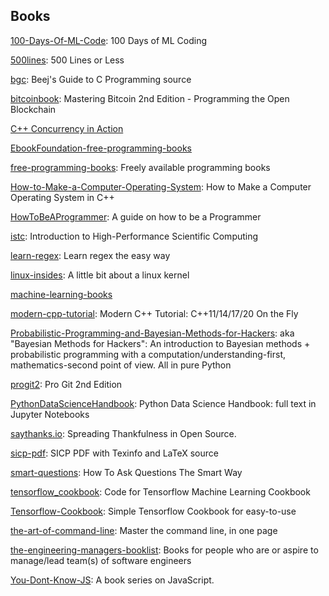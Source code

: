 ## Books
[100-Days-Of-ML-Code](https://github.com/Avik-Jain/100-Days-Of-ML-Code): 100 Days of ML Coding

[500lines](https://github.com/aosabook/500lines): 500 Lines or Less

[bgc](https://github.com/beejjorgensen/bgc): Beej's Guide to C Programming source

[bitcoinbook](https://github.com/bitcoinbook/bitcoinbook): Mastering Bitcoin 2nd Edition - Programming the Open Blockchain

[C++ Concurrency in Action](https://www.manning.com/books/c-plus-plus-concurrency-in-action)

[EbookFoundation-free-programming-books](https://github.com/aluismoya/EbookFoundation-free-programming-books)

[free-programming-books](https://github.com/EbookFoundation/free-programming-books): Freely available programming books

[How-to-Make-a-Computer-Operating-System](https://github.com/SamyPesse/How-to-Make-a-Computer-Operating-System): How to Make a Computer Operating System in C++

[HowToBeAProgrammer](https://github.com/braydie/HowToBeAProgrammer): A guide on how to be a Programmer

[istc](https://pages.tacc.utexas.edu/~eijkhout/istc/istc.html): Introduction to High-Performance Scientific Computing

[learn-regex](https://github.com/ziishaned/learn-regex): Learn regex the easy way

[linux-insides](https://github.com/0xAX/linux-insides): A little bit about a linux kernel

[machine-learning-books](https://github.com/dwelcaslu/machine-learning-books)

[modern-cpp-tutorial](https://github.com/changkun/modern-cpp-tutorial): Modern C++ Tutorial: C++11/14/17/20 On the Fly

[Probabilistic-Programming-and-Bayesian-Methods-for-Hackers](https://github.com/CamDavidsonPilon/Probabilistic-Programming-and-Bayesian-Methods-for-Hackers): aka "Bayesian Methods for Hackers": An introduction to Bayesian methods + probabilistic programming with a computation/understanding-first, mathematics-second point of view. All in pure Python

[progit2](https://github.com/progit/progit2): Pro Git 2nd Edition

[PythonDataScienceHandbook](https://github.com/jakevdp/PythonDataScienceHandbook): Python Data Science Handbook: full text in Jupyter Notebooks

[saythanks.io](https://github.com/BlitzKraft/saythanks.io): Spreading Thankfulness in Open Source.

[sicp-pdf](https://github.com/sarabander/sicp-pdf): SICP PDF with Texinfo and LaTeX source

[smart-questions](http://catb.org/~esr/faqs/smart-questions.html): How To Ask Questions The Smart Way

[tensorflow_cookbook](https://github.com/nfmcclure/tensorflow_cookbook): Code for Tensorflow Machine Learning Cookbook

[Tensorflow-Cookbook](https://github.com/taki0112/Tensorflow-Cookbook): Simple Tensorflow Cookbook for easy-to-use

[the-art-of-command-line](https://github.com/jlevy/the-art-of-command-line): Master the command line, in one page

[the-engineering-managers-booklist](https://github.com/jesselpalmer/the-engineering-managers-booklist): Books for people who are or aspire to manage/lead team(s) of software engineers

[You-Dont-Know-JS](https://github.com/getify/You-Dont-Know-JS): A book series on JavaScript.
